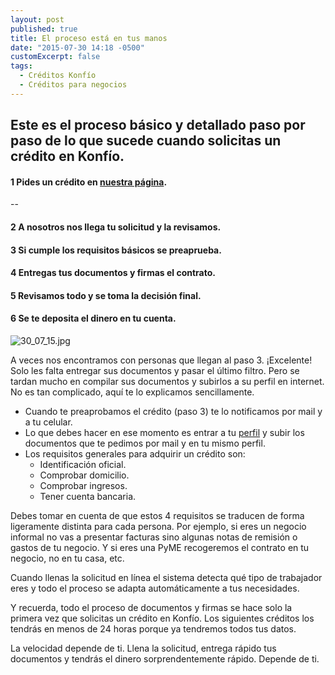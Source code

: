 ```yaml
---
layout: post
published: true
title: El proceso está en tus manos
date: "2015-07-30 14:18 -0500"
customExcerpt: false
tags: 
  - Créditos Konfío
  - Créditos para negocios
---
```



Este es el proceso básico y detallado paso por paso de lo que sucede cuando solicitas un crédito en Konfío. 
---

#### 1 Pides un crédito en [nuestra página](https://konfio.mx/inicio/registrate).
--
#### 2 A nosotros nos llega tu solicitud y la revisamos.

#### 3 Si cumple los requisitos básicos se preaprueba.

#### 4 Entregas tus documentos y firmas el contrato.

#### 5 Revisamos todo y se toma la decisión final.

#### 6 Se te deposita el dinero en tu cuenta.

![30_07_15.jpg]({{site.baseurl}}/img/30_07_15.jpg)

A veces nos encontramos con personas que llegan al paso 3. ¡Excelente! Solo les falta entregar sus documentos y pasar el último filtro. Pero se tardan mucho en compilar sus documentos y subirlos a su perfil en internet. No es tan complicado, aquí te lo explicamos sencillamente.

- Cuando te preaprobamos el crédito (paso 3) te lo notificamos por mail y a tu celular.
- Lo que debes hacer en ese momento es entrar a tu [perfil](https://konfio.mx/inicio/ingresa) y subir los documentos que te pedimos por mail y en tu mismo perfil.
- Los requisitos generales para adquirir un crédito son:
	- Identificación oficial.
	- Comprobar domicilio.
	- Comprobar ingresos.
	- Tener cuenta bancaria.

Debes tomar en cuenta de que estos 4 requisitos se traducen de forma ligeramente distinta para cada persona. Por ejemplo, si eres un negocio informal no vas a presentar facturas sino algunas notas de remisión o gastos de tu negocio. Y si eres una PyME recogeremos el contrato en tu negocio, no en tu casa, etc.

Cuando llenas la solicitud en línea el sistema detecta qué tipo de trabajador eres y todo el proceso se adapta automáticamente a tus necesidades.

Y recuerda, todo el proceso de documentos y firmas se hace solo la primera vez que solicitas un crédito en Konfío. Los siguientes créditos los tendrás en menos de 24 horas porque ya tendremos todos tus datos.

La velocidad depende de ti. Llena la solicitud, entrega rápido tus documentos y tendrás el dinero sorprendentemente rápido. Depende de ti.
